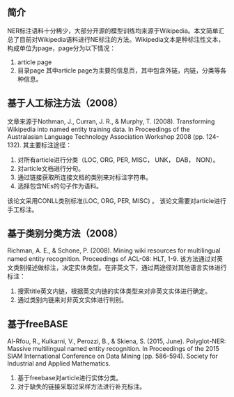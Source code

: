 ## 简介
NER标注语料十分稀少，大部分开源的模型训练均来源于Wikipedia。本文简单汇总了目前对Wikipedia语料进行NE标注的方法。Wikipedia文本是种标注性文本，构成单位为page，page分为以下情况：
1. article page
2. 目录page
其中article page为主要的信息页，其中包含外链，内链，分类等各种信息。
## 基于人工标注方法（2008）
文章来源于Nothman, J., Curran, J. R., & Murphy, T. (2008). Transforming Wikipedia into named entity training data. In Proceedings of the Australasian Language Technology Association Workshop 2008 (pp. 124-132).
其主要标注途径：
1. 对所有article进行分类（LOC, ORG, PER, MISC， UNK， DAB， NON）。
2. 对article文档进行分句。
3. 通过链接获取所连接文档的类别来对标注字符串。
4. 选择包含NEs的句子作为语料。

该论文采用CONLL类别标准(LOC, ORG, PER, MISC) 。
该论文需要对article进行手工标注。
## 基于类别分类方法（2008）
Richman, A. E., & Schone, P. (2008). Mining wiki resources for multilingual named entity recognition. Proceedings of ACL-08: HLT, 1-9.
该方法通过对英文类别描述做标注，决定实体类型。在非英文下，通过两途径对其他语言实体进行标注：
1. 搜索title英文内链，根据英文内链的实体类型来对非英文实体进行确定。
2. 通过类别内链来对非英文实体进行判别。
## 基于freeBASE
Al-Rfou, R., Kulkarni, V., Perozzi, B., & Skiena, S. (2015, June). Polyglot-NER: Massive multilingual named entity recognition. In Proceedings of the 2015 SIAM International Conference on Data Mining (pp. 586-594). Society for Industrial and Applied Mathematics.
1. 基于freebase对article进行实体分类。
2. 对于缺失的链接采取过采样方法进行补充标注。
